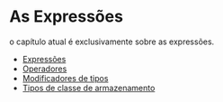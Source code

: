 # As Expressões
o capítulo atual é exclusivamente sobre as expressões.

 - [Expressões](expressions.md)
 - [Operadores](operators.md)
 - [Modificadores de tipos](typeModifiers.md)
 - [Tipos de classe de armazenamento](armazenamento.md)


